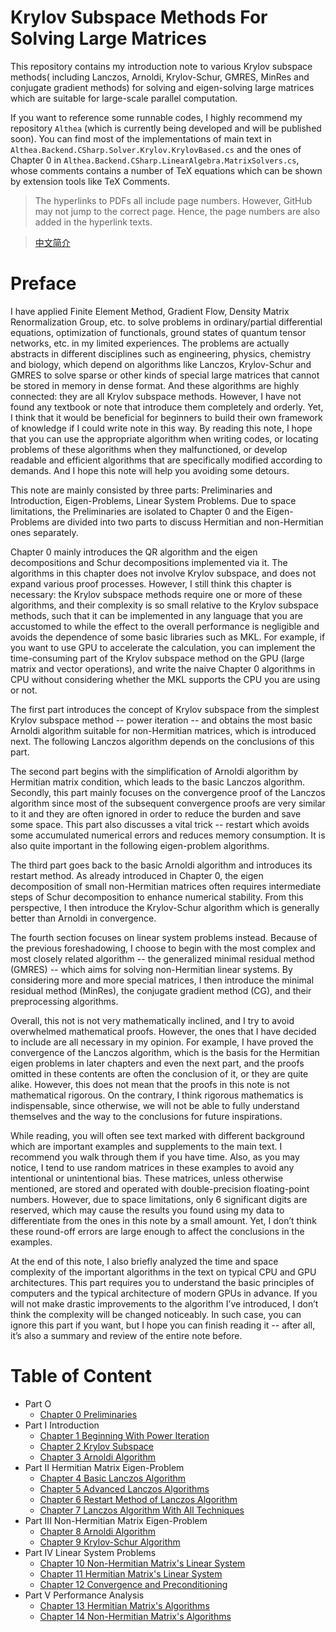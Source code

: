 # Krylov Subspace Methods For Solving Large Matrices
This repository contains my introduction note to various Krylov subspace methods( including Lanczos, Arnoldi, Krylov-Schur, GMRES, MinRes and conjugate gradient methods) for solving and eigen-solving large matrices which are suitable for large-scale parallel computation.

If you want to reference some runnable codes, I highly recommend my repository `Althea` (which is currently being developed and will be published soon). You can find most of the implementations of main text in `Althea.Backend.CSharp.Solver.Krylov.KrylovBased.cs` and the ones of Chapter 0 in `Althea.Backend.CSharp.LinearAlgebra.MatrixSolvers.cs`, whose comments contains a number of TeX equations which can be shown by extension tools like TeX Comments.

> The hyperlinks to PDFs all include page numbers. However, GitHub may not jump to the correct page. Hence, the page numbers are also added in the hyperlink texts.

> [中文简介](README_CN.md)

# Preface

I have applied Finite Element Method, Gradient Flow, Density Matrix Renormalization Group, etc. to solve problems in ordinary/partial differential equations, optimization of functionals, ground states of quantum tensor networks, etc. in my limited experiences. The problems are actually abstracts in different disciplines such as engineering, physics, chemistry and biology, which depend on algorithms like Lanczos, Krylov-Schur and GMRES to solve sparse or other kinds of special large matrices that cannot be stored in memory in dense format. And these algorithms are highly connected: they are all Krylov subspace methods. However, I have not found any textbook or note that introduce them completely and orderly. Yet, I think that it would be beneficial for beginners to build their own framework of knowledge if I could write note in this way. By reading this note, I hope that you can use the appropriate algorithm when writing codes, or locating problems of these algorithms when they malfunctioned, or develop readable and efficient algorithms that are specifically modified according to demands. And I hope this note will help you avoiding some detours.

This note are mainly consisted by three parts: Preliminaries and Introduction, Eigen-Problems, Linear System Problems. Due to space limitations, the Preliminaries are isolated to Chapter 0 and the Eigen-Problems are divided into two parts to discuss Hermitian and non-Hermitian ones separately.

Chapter 0 mainly introduces the QR algorithm and the eigen decompositions and Schur decompositions implemented via it. The algorithms in this chapter does not involve Krylov subspace, and does not expand various proof processes. However, I still think this chapter is necessary: the Krylov subspace methods require one or more of these algorithms, and their complexity is so small relative to the Krylov subspace methods, such that it can be implemented in any language that you are accustomed to while the effect to the overall performance is negligible and avoids the dependence of some basic libraries such as MKL. For example, if you want to use GPU to accelerate the calculation, you can implement the time-consuming part of the Krylov subspace method on the GPU (large matrix and vector operations), and write the naive Chapter 0 algorithms in CPU without considering whether the MKL supports the CPU you are using or not.

The first part introduces the concept of Krylov subspace from the simplest Krylov subspace method -- power iteration -- and obtains the most basic Arnoldi algorithm suitable for non-Hermitian matrices, which is introduced next. The following Lanczos algorithm depends on the conclusions of this part.

The second part begins with the simplification of Arnoldi algorithm by Hermitian matrix condition, which leads to the basic Lanczos algorithm. Secondly, this part mainly focuses on the convergence proof of the Lanczos algorithm since most of the subsequent convergence proofs are very similar to it and they are often ignored in order to reduce the burden and save some space. This part also discusses a vital trick -- restart which avoids some accumulated numerical errors and reduces memory consumption. It is also quite important in the following eigen-problem algorithms.

The third part goes back to the basic Arnoldi algorithm and introduces its restart method. As already introduced in Chapter 0, the eigen decomposition of small non-Hermitian matrices often requires intermediate steps of Schur decomposition to enhance numerical stability. From this perspective, I then introduce the Krylov-Schur algorithm which is generally better than Arnoldi in convergence.

The fourth section focuses on linear system problems instead. Because of the previous foreshadowing, I choose to begin with the most complex and most closely related algorithm -- the generalized minimal residual method (GMRES) -- which aims for solving non-Hermitian linear systems. By considering more and more special matrices, I then introduce the minimal residual method (MinRes), the conjugate gradient method (CG), and their preprocessing algorithms.

Overall, this not is not very mathematically inclined, and I try to avoid overwhelmed mathematical proofs. However, the ones that I have decided to include are all necessary in my opinion. For example, I have proved the convergence of the Lanczos algorithm, which is the basis for the Hermitian eigen problems in later chapters and even the next part, and the proofs omitted in these contents are often the conclusion of it, or they are quite alike. However, this does not mean that the proofs in this note is not mathematical rigorous. On the contrary, I think rigorous mathematics is indispensable, since otherwise, we will not be able to fully understand themselves and the way to the conclusions for future inspirations.

While reading, you will often see text marked with different background which are important examples and supplements to the main text. I recommend you walk through them if you have time. Also, as you may notice, I tend to use random matrices in these examples to avoid any intentional or unintentional bias. These matrices, unless otherwise mentioned, are stored and operated with double-precision floating-point numbers. However, due to space limitations, only 6 significant digits are reserved, which may cause the results you found using my data to differentiate from the ones in this note by a small amount. Yet, I don’t think these round-off errors are large enough to affect the conclusions in the examples.

At the end of this note, I also briefly analyzed the time and space complexity of the important algorithms in the text on typical CPU and GPU architectures. This part requires you to understand the basic principles of computers and the typical architecture of modern GPUs in advance. If you will not make drastic improvements to the algorithm I’ve introduced, I don’t think the complexity will be changed noticeably. In such case, you can ignore this part if you want, but I hope you can finish reading it -- after all, it’s also a summary and review of the entire note before.


# Table of Content
- Part O
	- [Chapter 0 Preliminaries](en/ch0/README.md)
- Part I Introduction
	- [Chapter 1 Beginning With Power Iteration](en/ch1/README.md)
	- [Chapter 2 Krylov Subspace](en/ch2/README.md)
	- [Chapter 3 Arnoldi Algorithm](en/ch3/README.md)
- Part II Hermitian Matrix Eigen-Problem
	- [Chapter 4 Basic Lanczos Algorithm](en/ch4/README.md)
	- [Chapter 5 Advanced Lanczos Algorithms](en/ch5/README.md)
	- [Chapter 6 Restart Method of Lanczos Algorithm](en/ch6/README.md)
	- [Chapter 7 Lanczos Algorithm With All Techniques](en/ch7/README.md)
- Part III Non-Hermitian Matrix Eigen-Problem
	- [Chapter 8 Arnoldi Algorithm](en/ch8/README.md)
	- [Chapter 9 Krylov-Schur Algorithm](en/ch9/README.md)
- Part IV Linear System Problems
	- [Chapter 10 Non-Hermitian Matrix's Linear System](en/ch10/README.md)
	- [Chapter 11 Hermitian Matrix's Linear System](en/ch11/README.md)
	- [Chapter 12 Convergence and Preconditioning](en/ch12/README.md)
- Part V Performance Analysis
	- [Chapter 13 Hermitian Matrix's Algorithms](en/ch13/README.md)
	- [Chapter 14 Non-Hermitian Matrix's Algorithms](en/ch14/README.md)